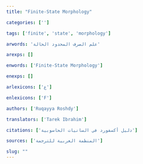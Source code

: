 ```yaml
---
title: "Finite-State Morphology"

categories: ['']

tags: ['finite', 'state', 'morphology']

arwords: 'علم الصرف المحدود الحالة'

arexps: []

enwords: ['Finite-State Morphology']

enexps: []

arlexicons: ['ع']

enlexicons: ['F']

authors: ['Ruqayya Roshdy']

translators: ['Tarek Ibrahim']

citations: ['دليل أكسفورد في السانيات الحاسوبية']

sources: ['المنظمة العربية للترجمة']

slug: ""
---
```

